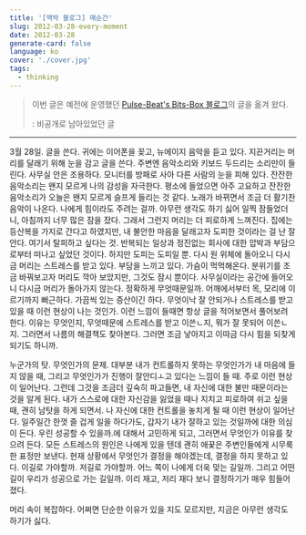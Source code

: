 ```yaml
---
title: '[맥박 블로그] 매순간'
slug: 2012-03-28-every-moment
date: 2012-03-28
generate-card: false
language: ko
cover: './cover.jpg'
tags:
  - thinking
---
```


> 이번 글은 예전에 운영했던 [Pulse-Beat's Bits-Box 블로그](https://pulsebeat.tistory.com/)의 글을 옮겨 왔다.
>
> : 비공개로 남아있었던 글

---

3월 28일. 글을 쓴다. 귀에는 이어폰을 꽂고, 뉴에이지 음악을 듣고 있다. 지끈거리는 머리를 달래기 위해 눈을 감고 글을 쓴다. 주변엔 음악소리와 키보드 두드리는 소리만이 들린다. 사무실 안은 조용하다. 모니터를 방패로 사아 다른 사람의 눈을 피해 있다. 잔잔한 음악소리는 왠지 모르게 나의 감성을 자극한다. 평소에 들었으면 아주 고요하고 잔잔한 음악소리가 오늘은 왠지 모르게 슬프게 들리는 것 같다. 노래가 바뀌면서 조금 더 활기찬 음악이 나온다. 나에게 힘이라도 주려는 걸까. 아무런 생각도 하기 싫어 일찍 잠들었더니, 아침까지 너무 많은 잠을 잤다. 그래서 그런지 머리는 더 피로하게 느껴진다. 집에는 등산복을 가지로 간다고 하였지만, 내 불안한 마음을 달래고자 도피한 것이라는 걸 난 잘 안다. 여기서 탈피하고 싶다는 것. 반복되는 일상과 정진없는 회사에 대한 압박과 부담으로부터 떠나고 싶었던 것이다. 하지만 도피는 도피일 뿐. 다시 원 위체에 돌아오니 다시금 머리는 스트레스를 받고 있다. 부담을 느끼고 있다. 가슴이 먹먹해온다. 분위기를 조금 바꿔보고자 머리도 깍아 보았지만, 그것도 잠시 뿐이다. 사무실이라는 공간에 들어오니 다시금 머리가 돌아가지 않는다. 정확하게 무엇때문일까. 어깨에서부터 목, 모리에 이르기까지 뻐근하다. 가끔씩 있는 증산이긴 하다. 무엇이낙 잘 안되거나 스트레스를 받고 있을 때 이런 현상이 나는 것인가. 이런 느낌이 들때면 항상 글을 적어보면서 풀어보려 한다. 이유는 무엇인지, 무엇때문에 스트레스를 받고 이쓴ㄴ지, 뭐가 잘 못되어 이쓴ㄴ지. 그러면서 나름의 해결책도 찾아본다. 그러면 조금 낳아지고 이따금 다시 힘을 되찾게 되기도 하니까.

누군가의 탓. 무엇인가의 문제. 대부분 내가 컨트롤하지 못하는 무엇인가가 내 마음에 들지 않을 때, 그리고 무엇인가가 진행이 잘안디ㅗ고 있다는 느낌이 들 때. 주로 이런 현상이 일어난다. 그런데 그것을 조금더 깊숙히 파고들면, 내 자신에 대한 불만 때문이라는 것을 알게 된다. 내가 스스로에 대한 자신감을 잃었을 때나 지치고 피로하여 쉬고 싶을 때, 괜히 남탓을 하게 되면서. 나 자신에 대한 컨트롤을 놓치게 될 때 이런 현상이 일어난다. 일주일간 한껏 즐 겁게 일을 하다가도, 갑자기 내가 잘하고 있는 것일까에 대한 의심이 든다. 우린 성공할 수 있을까.에 대해서 고민하게 되고, 그러면서 무엇인가 이유를 찾으려 든다. 모든 스트레스의 원인은 나에게 있을 텐데 괜히 애꿎은 주변인들에게 시무룩한 표정만 보낸다. 현재 상황에서 무엇인가 결정을 해야겠는데, 결정을 하지 못하고 있다. 이길로 가야할까. 저길로 가야할까. 어느 쪽이 나에게 더욱 맞는 길일까. 그리고 어떤 길이 우리가 성공으로 가는 길일까. 이리 재고, 저리 재다 보니 결정하기가 매우 힘들어 졌다.

머리 속이 복잡하다. 어쩌면 단순한 이유가 있을 지도 모르지만, 지금은 아무런 생각도 하기가 싫다.
